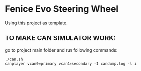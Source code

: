 # Fenice Evo Steering Wheel

Using [this project](https://github.com/lvgl/lv_port_pc_vscode) as template.


## TO MAKE CAN SIMULATOR WORK:

go to project main folder and run following commands:

```
./can.sh
canplayer vcan0=primary vcan1=secondary -I candump.log -l i

```

